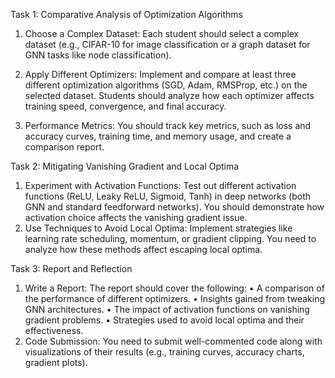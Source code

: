 Task 1: Comparative Analysis of Optimization Algorithms
1. Choose a Complex Dataset:
Each student should select a complex dataset (e.g., CIFAR-10 for image classification or a graph dataset for GNN tasks like node classification).

2. Apply Different Optimizers:
Implement and compare at least three different optimization algorithms (SGD, Adam, RMSProp, etc.) on the selected dataset. Students should analyze how each optimizer affects training speed, convergence, and final accuracy.

3. Performance Metrics:
You should track key metrics, such as loss and accuracy curves, training time, and memory usage, and create a comparison report.

Task 2: Mitigating Vanishing Gradient and Local Optima

1. Experiment with Activation Functions:
Test out different activation functions (ReLU, Leaky ReLU, Sigmoid, Tanh) in deep networks (both GNN and standard feedforward networks). You should demonstrate how activation choice affects the vanishing gradient issue.
2. Use Techniques to Avoid Local Optima:
Implement strategies like learning rate scheduling, momentum, or gradient clipping. You need to analyze how these methods affect escaping local optima.

Task 3: Report and Reflection

1. Write a Report:
The report should cover the following:
• A comparison of the performance of different optimizers.
• Insights gained from tweaking GNN architectures.
• The impact of activation functions on vanishing gradient problems.
• Strategies used to avoid local optima and their effectiveness.
2. Code Submission:
You need to submit well-commented code along with visualizations of their results (e.g., training curves, accuracy charts, gradient plots).